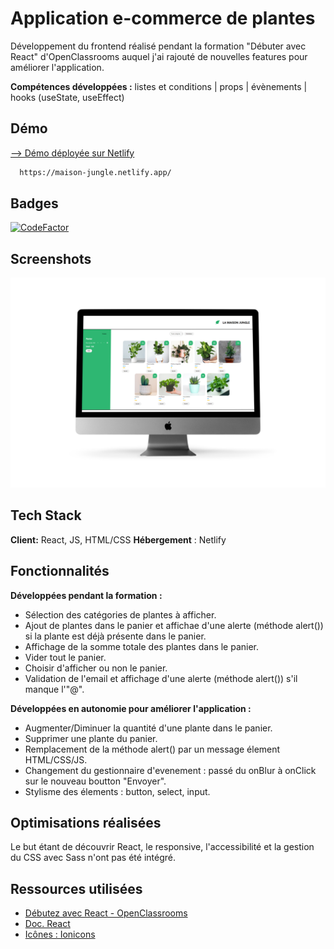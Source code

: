
# Application e-commerce de plantes

Développement du frontend réalisé pendant la formation "Débuter avec React" d'OpenClassrooms auquel j'ai rajouté de nouvelles features pour améliorer l'application.

**Compétences développées :** listes et conditions | props | évènements | hooks (useState, useEffect)

## Démo

[--> Démo déployée sur Netlify](https://maison-jungle.netlify.app/)
```bash
  https://maison-jungle.netlify.app/
```

## Badges
[![CodeFactor](https://www.codefactor.io/repository/github/carolinesenes/la-maison-jungle_ecommerce/badge)](https://www.codefactor.io/repository/github/carolinesenes/la-maison-jungle_ecommerce)



## Screenshots

![Desktop screenshot](https://github.com/CarolineSenes/la-maison-jungle_ecommerce/blob/master/src/assets/screenshot_desktop.png)


## Tech Stack

**Client:** React, JS, HTML/CSS
**Hébergement** : Netlify


  
## Fonctionnalités

**Développées pendant la formation :**

- Sélection des catégories de plantes à afficher.
- Ajout de plantes dans le panier et affichae d'une alerte (méthode alert()) si la plante est déjà présente dans le panier.
- Affichage de la somme totale des plantes dans le panier.
- Vider tout le panier.
- Choisir d'afficher ou non le panier.
- Validation de l'email et affichage d'une alerte (méthode alert())  s'il manque l'"@".


**Développées en autonomie pour améliorer l'application :**

- Augmenter/Diminuer la quantité d'une plante dans le panier.
- Supprimer une plante du panier.
- Remplacement de la méthode alert() par un message élement HTML/CSS/JS.
- Changement du gestionnaire d'evenement : passé du onBlur à onClick sur le nouveau boutton "Envoyer".
- Stylisme des élements : button, select, input.


## Optimisations réalisées
Le but étant de découvrir React, le responsive, l'accessibilité et la gestion du CSS avec Sass n'ont pas été intégré.


## Ressources utilisées

- [Débutez avec React - OpenClassrooms](https://openclassrooms.com/fr/courses/7008001-debutez-avec-react)
- [Doc. React](https://fr.reactjs.org/)
- [Icônes : Ionicons](https://ionic.io/ionicons)


  